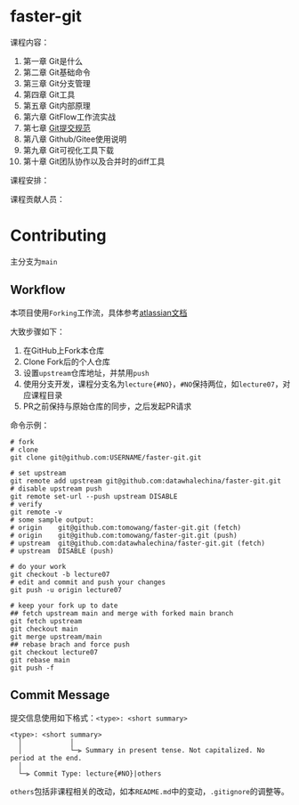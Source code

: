 # faster-git

课程内容：

1. 第一章 Git是什么
1. 第二章 Git基础命令
1. 第三章 Git分支管理
1. 第四章 Git工具
1. 第五章 Git内部原理
1. 第六章 GitFlow工作流实战
1. 第七章 [Git提交规范](lecture07/README.md)
1. 第八章 Github/Gitee使用说明
1. 第九章 Git可视化工具下载
1. 第十章 Git团队协作以及合并时的diff工具

课程安排：

课程贡献人员：

# Contributing

主分支为`main`
## Workflow

本项目使用`Forking`工作流，具体参考[atlassian文档](https://www.atlassian.com/git/tutorials/comparing-workflows/forking-workflow)

大致步骤如下：

1. 在GitHub上Fork本仓库
1. Clone Fork后的个人仓库
1. 设置`upstream`仓库地址，并禁用`push`
1. 使用分支开发，课程分支名为`lecture{#NO}`，`#NO`保持两位，如`lecture07`，对应课程目录
1. PR之前保持与原始仓库的同步，之后发起PR请求

命令示例：

```shell
# fork
# clone
git clone git@github.com:USERNAME/faster-git.git

# set upstream
git remote add upstream git@github.com:datawhalechina/faster-git.git
# disable upstream push
git remote set-url --push upstream DISABLE
# verify
git remote -v
# some sample output:
# origin	git@github.com:tomowang/faster-git.git (fetch)
# origin	git@github.com:tomowang/faster-git.git (push)
# upstream	git@github.com:datawhalechina/faster-git.git (fetch)
# upstream	DISABLE (push)

# do your work
git checkout -b lecture07
# edit and commit and push your changes
git push -u origin lecture07

# keep your fork up to date
## fetch upstream main and merge with forked main branch
git fetch upstream
git checkout main
git merge upstream/main
## rebase brach and force push
git checkout lecture07
git rebase main
git push -f
```

## Commit Message

提交信息使用如下格式：`<type>: <short summary>`

```
<type>: <short summary>
  │            │
  │            └─⫸ Summary in present tense. Not capitalized. No period at the end.
  │
  └─⫸ Commit Type: lecture{#NO}|others
```

`others`包括非课程相关的改动，如本`README.md`中的变动，`.gitignore`的调整等。
